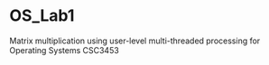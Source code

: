 # OS_Lab1
Matrix multiplication using user-level multi-threaded processing for Operating Systems CSC3453
